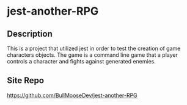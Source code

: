 # jest-another-RPG

## Description
This is a project that utilized jest in order to test the creation of game characters objects. The game is a command line game that a player controls a character and fights against generated enemies.

## Site Repo
https://github.com/BullMooseDev/jest-another-RPG
